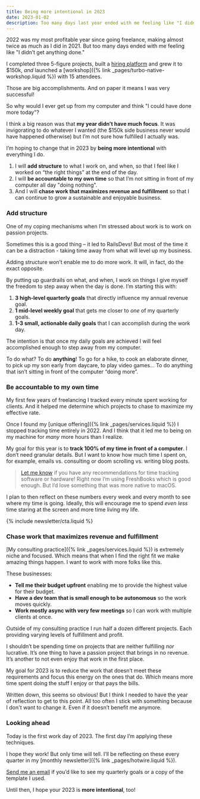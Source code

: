 ```yaml
---
title: Being more intentional in 2023
date: 2023-01-02
description: Too many days last year ended with me feeling like "I didn’t get anything done." Here's how I'm hoping to fix that in 2023.
---
```


2022 was my most profitable year since going freelance, making almost twice as much as I did in 2021. But too many days ended with me feeling like "I didn’t get anything done."

I completed three 5-figure projects, built a [hiring platform](https://railsdevs.com) and grew it to $150k, _and_ launched a [workshop]({% link _pages/turbo-native-workshop.liquid %}) with 15 attendees.

Those are big accomplishments. And on paper it means I was very successful!

So why would I ever get up from my computer and think "I could have done more today"?

I think a big reason was that **my year didn’t have much focus**. It was invigorating to do whatever I wanted (the $150k side business never would have happened otherwise) but I’m not sure how fulfilled I actually was.

I’m hoping to change that in 2023 by **being more intentional** with everything I do.

1. I will **add structure** to what I work on, and when, so that I feel like I worked on “the right things” at the end of the day.
2. I will **be accountable to my own time** so that I’m not sitting in front of my computer all day "doing nothing".
3. And I will **chase work that maximizes revenue and fulfillment** so that I can continue to grow a sustainable and enjoyable business.

### Add structure

One of my coping mechanisms when I'm stressed about work is to work on passion projects.

Sometimes this is a good thing – it led to RailsDevs! But most of the time it can be a distraction - taking time away from what will level up my business.

Adding structure won’t enable me to do more work. It will, in fact, do the exact opposite.

By putting up guardrails on what, and when, I work on things I give myself the freedom to step away when the day is done. I’m starting this with:

1. **3 high-level quarterly goals** that directly influence my annual revenue goal.
2. **1 mid-level weekly goal** that gets me closer to _one_ of my quarterly goals.
3. **1-3 small, actionable daily goals** that I can accomplish during the work day.

The intention is that once my daily goals are achieved I will feel accomplished enough to step away from my computer.

To do what? To do **anything**! To go for a hike, to cook an elaborate dinner, to pick up my son early from daycare, to play video games... To do anything that isn’t sitting in front of the computer “doing more”.

### Be accountable to my own time

My first few years of freelancing I tracked every minute spent working for clients. And it helped me determine which projects to chase to maximize my effective rate.

Once I found my [unique offering]({% link _pages/services.liquid %}) I stopped tracking time entirely in 2022. And I think that it led me to being on my machine for _many_ more hours than I realize.

My goal for this year is to **track 100% of my time in front of a computer**. I don’t need granular details. But I want to know how much time I spent on, for example, emails vs. consulting or doom scrolling vs. writing blog posts.

> [Let me know](mailto:joe@masilotti.com) if you have any recommendations for time tracking software or hardware! Right now I’m using FreshBooks which is good enough. But I’d love something that was more native to macOS.

I plan to then reflect on these numbers every week and every month to see where my time is going. Ideally, this will encourage me to spend _even less_ time staring at the screen and more time living my life.

{% include newsletter/cta.liquid %}

### Chase work that maximizes revenue and fulfillment

[My consulting practice]({% link _pages/services.liquid %}) is extremely niche and focused. Which means that when I find the right fit we make amazing things happen. I want to work with more folks like this.

These businesses:

- **Tell me their budget upfront** enabling me to provide the highest value for their budget.
- **Have a dev team that is small enough to be autonomous** so the work moves quickly.
- **Work mostly async with very few meetings** so I can work with multiple clients at once.

Outside of my consulting practice I run half a dozen different projects. Each providing varying levels of fulfillment and profit.

I shouldn’t be spending time on projects that are neither fulfilling _nor_ lucrative. It’s one thing to have a passion project that brings in no revenue. It’s another to not even enjoy that work in the first place.

My goal for 2023 is to reduce the work that doesn’t meet these requirements and focus this energy on the ones that do. Which means more time spent doing the stuff I enjoy or that pays the bills.

Written down, this seems so obvious! But I think I needed to have the year of reflection to get to this point. All too often I stick with something because I don't want to change it. Even if it doesn’t benefit me anymore.

### Looking ahead

Today is the first work day of 2023. The first day I’m applying these techniques.

I hope they work! But only time will tell. I’ll be reflecting on these every quarter in my [monthly newsletter]({% link _pages/hotwire.liquid %}).

[Send me an email](mailto:joe@masilotti.com) if you’d like to see my quarterly goals or a copy of the template I used.

Until then, I hope your 2023 is **more intentional**, too!
